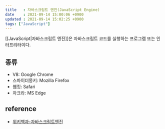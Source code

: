 ```yaml
---
title   : 자바스크립트 엔진(JavaScript Engine) 
date    : 2021-09-14 15:00:06 +0900
updated : 2021-09-14 15:02:25 +0900
tags: ["JavaScript"]
---
```


[[JavaScript|자바스크립트 엔진]]은 자바스크립트 코드를 실행하는 프로그램 또는 인터프리터이다.

## 종류
- V8: Google Chrome
- 스파이더몽키: Mozilla Firefox
- 웹킷: Safari
- 차크라: MS Edge

## reference
- [위키백과-자바스크립트엔진](https://ko.wikipedia.org/wiki/%EC%9E%90%EB%B0%94%EC%8A%A4%ED%81%AC%EB%A6%BD%ED%8A%B8_%EC%97%94%EC%A7%84)
